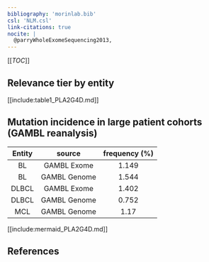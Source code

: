 ```yaml
---
bibliography: 'morinlab.bib'
csl: 'NLM.csl'
link-citations: true
nocite: |
  @parryWholeExomeSequencing2013, 
---
```


[[_TOC_]]




## Relevance tier by entity

[[include:table1_PLA2G4D.md]]


## Mutation incidence in large patient cohorts (GAMBL reanalysis)

|Entity|source |frequency (%)|
|:------:|:----:|:----:|
|BL|GAMBL Exome |1.149 |
|BL|GAMBL Genome |1.544 |
|DLBCL|GAMBL Exome |1.402 |
|DLBCL|GAMBL Genome |0.752 |
|MCL|GAMBL Genome |1.17 |


[[include:mermaid_PLA2G4D.md]]

## References


